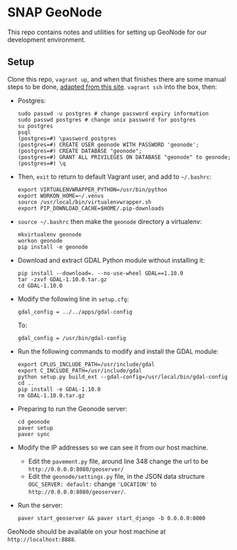 # SNAP GeoNode

This repo contains notes and utilities for setting up GeoNode for our development environment.

## Setup

Clone this repo, `vagrant up`, and when that finishes there are some manual steps to be done, [adapted from this site](http://docs.geonode.org/en/latest/tutorials/devel/install_devmode/index.html#install-devmode).  `vagrant ssh` into the box, then:

 * Postgres:

   ```
   sudo passwd -u postgres # change password expiry information
   sudo passwd postgres # change unix password for postgres
   su postgres
   psql
   (postgres=#) \password postgres
   (postgres=#) CREATE USER geonode WITH PASSWORD 'geonode';
   (postgres=#) CREATE DATABASE "geonode";
   (postgres=#) GRANT ALL PRIVILEGES ON DATABASE "geonode" to geonode;
   (postgres=#) \q
   ```

 * Then, `exit` to return to default Vagrant user, and add to `~/.bashrc`:

   ```
   export VIRTUALENVWRAPPER_PYTHON=/usr/bin/python
   export WORKON_HOME=~/.venvs
   source /usr/local/bin/virtualenvwrapper.sh
   export PIP_DOWNLOAD_CACHE=$HOME/.pip-downloads
   ```

 * `source ~/.bashrc` then make the `geonode` directory a virtualenv:

   ```
   mkvirtualenv geonode
   workon geonode
   pip install -e geonode
   ```

 * Download and extract GDAL Python module without installing it:

   ```
   pip install --download=. --no-use-wheel GDAL==1.10.0
   tar -zxvf GDAL-1.10.0.tar.gz
   cd GDAL-1.10.0
   ```

 * Modify the following line in `setup.cfg`:

   ```
   gdal_config = ../../apps/gdal-config
   ```

   To:

   ```
   gdal_config = /usr/bin/gdal-config
   ```

 * Run the following commands to modify and install the GDAL module:

   ```
   export CPLUS_INCLUDE_PATH=/usr/include/gdal
   export C_INCLUDE_PATH=/usr/include/gdal
   python setup.py build_ext --gdal-config=/usr/local/bin/gdal-config
   cd ..
   pip install -e GDAL-1.10.0
   rm GDAL-1.10.0.tar.gz
   ```

 * Preparing to run the Geonode server:

   ```
   cd geonode
   paver setup
   paver sync
   ```

 * Modify the IP addresses so we can see it from our host machine.

   * Edit the `pavement.py` file, around line 348 change the url to be `http://0.0.0.0:8080/geoserver/`
   * Edit the `geonode/settings.py` file, in the JSON data structure `OGC_SERVER: default:` change `'LOCATION'` to `http://0.0.0.0:8080/geoserver/`.

 * Run the server:

   ```
   paver start_geoserver && paver start_django -b 0.0.0.0:8000
   ```

GeoNode should be available on your host machine at `http://localhost:8888`.
